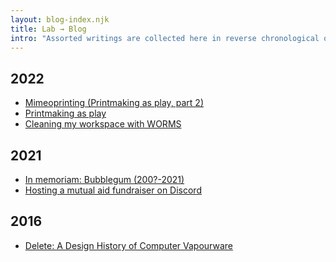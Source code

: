 ```yaml
---
layout: blog-index.njk
title: Lab → Blog
intro: "Assorted writings are collected here in reverse chronological order."
---
```


</div>
                          <div class="col-md-4">
                          </div>
                      </div>
                  </div>
              </div>
<div class="row">
    <div class="col-md-3">
        <div class="row">
            <div class="col-md-2 subheaderblock" style="background-color:var(--color4-light);">
            </div>
            <div class="col-md-10">
            <h2>2022</h2>
            </div>
        </div>
    </div>
    <div class="col-md-9">
        <div class="row">
            <div class="col-md-8">

 - [Mimeoprinting (Printmaking as play, part 2)](blog/2022/05/mimeoprinting/)
 - [Printmaking as play](blog/2022/05/printmaking-as-play/)
 - [Cleaning my workspace with WORMS](blog/2022/04/worms/)

</div>
                          <div class="col-md-4">
                          </div>
                      </div>
                  </div>
              </div>
<div class="row">
    <div class="col-md-3">
        <div class="row">
            <div class="col-md-2 subheaderblock" style="background-color:var(--color4-light);">
            </div>
            <div class="col-md-10">
            <h2>2021</h2>
            </div>
        </div>
    </div>
    <div class="col-md-9">
        <div class="row">
            <div class="col-md-8">

 - [In memoriam: Bubblegum (200?-2021)](blog/2021/02/in-memoriam-bubblegum/)
 - [Hosting a mutual aid fundraiser on Discord](blog/2021/01/retrospective-hosting-a-mutual-aid-fundraiser-on-discord/)

</div>
                          <div class="col-md-4">
                          </div>
                      </div>
                  </div>
              </div>
<div class="row">
    <div class="col-md-3">
        <div class="row">
            <div class="col-md-2 subheaderblock" style="background-color:var(--color4-light);">
            </div>
            <div class="col-md-10">
            <h2>2016</h2>
            </div>
        </div>
    </div>
    <div class="col-md-9">
        <div class="row">
            <div class="col-md-8">

 - [Delete: A Design History of Computer Vapourware](blog/2016/01/delete-a-design-history-of-computer-vapourware/)